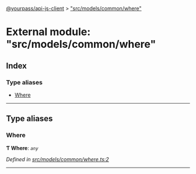 [@yourpass/api-js-client](../README.md) > ["src/models/common/where"](../modules/_src_models_common_where_.md)

# External module: "src/models/common/where"

## Index

### Type aliases

* [Where](_src_models_common_where_.md#where)

---

## Type aliases

<a id="where"></a>

###  Where

**Ƭ Where**: *`any`*

*Defined in [src/models/common/where.ts:2](https://github.com/yourpass/yourpass-api-js-client/blob/282d6a3/src/models/common/where.ts#L2)*

___

